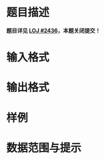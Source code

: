 
# 题目描述

**题目详见 [LOJ #2436](https://loj.ac/problem/2436)，本题关闭提交！**

# 输入格式



# 输出格式



# 样例



# 数据范围与提示



